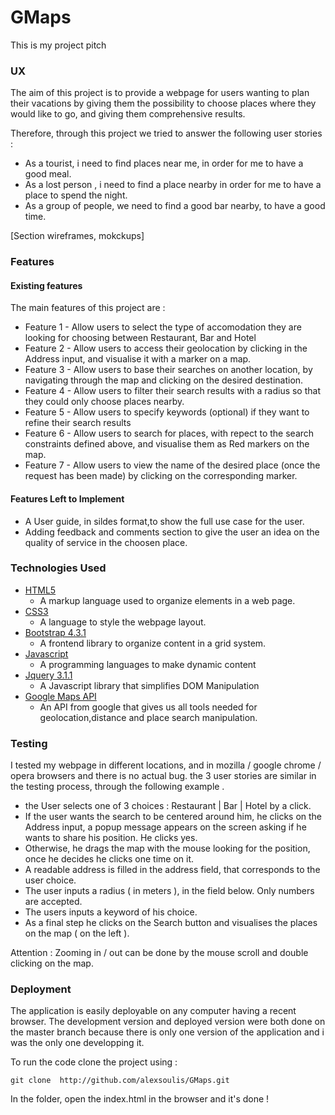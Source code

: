 # GMaps
This is my project pitch

### UX

The aim of this project is to provide a webpage for users wanting to plan their vacations by giving them the possibility to choose places where they would like to go, and giving them comprehensive results.  

Therefore, through this project we tried to answer the following user stories :

* As a tourist, i need to find places near me, in order for me to have a good meal.
* As a lost person , i need to find a place nearby in order for  me to have a place to spend the night.
* As a group of people, we need to find a good bar nearby, to have a good time.

 [Section wireframes, mokckups]
 
 ### Features

 #### Existing features
 
The main features of this project are : 

* Feature 1 - Allow users to select the type of accomodation they are looking for choosing between Restaurant, Bar and Hotel
* Feature 2 - Allow users to access their geolocation by clicking in the Address input, and visualise it with a marker on a map.
* Feature 3 - Allow users to base their searches on another location, by navigating through the map and clicking on the desired destination.
* Feature 4 - Allow users to filter their search results with a radius so that they could only choose places nearby.
* Feature 5 - Allow users to specify keywords (optional) if they want to refine their search results
* Feature 6 - Allow users to search for places, with repect to the search constraints defined above, and visualise them as Red markers on the map.
* Feature 7 - Allow users to view the name of the desired place (once the request has been made) by clicking on the corresponding marker.

#### Features Left to Implement

* A User guide, in sildes format,to show the full use case for the user.
* Adding feedback and comments section to give the user an idea on the quality of service in the choosen place.

### Technologies Used

- [HTML5](https://www.w3.org/TR/html52/)
  - A markup language used to organize elements in a web page.
- [CSS3](https://devdocs.io/css/)
  - A language to style the webpage layout.
- [Bootstrap 4.3.1](https://getbootstrap.com/docs/4.3/)
  - A frontend library to organize content in a grid system.
- [Javascript](https://devdocs.io/javascript/)
  - A programming languages to make dynamic content
- [Jquery 3.1.1](https://jquery.com)
  - A Javascript library that simplifies DOM Manipulation
- [Google Maps API](https://developers.google.com/maps/)
  - An API from google that gives us all tools needed for geolocation,distance and place search manipulation.
  
### Testing

I tested my webpage in different locations, and in mozilla / google chrome / opera browsers and there is no actual bug. the 3 user stories are similar in the testing process, through the following example .

* the User selects one of 3 choices : Restaurant | Bar | Hotel by a click.
* If the user wants the search to be centered around him, he clicks on the Address input, a popup message appears on the screen asking if he wants to share his position. He clicks yes.
* Otherwise, he drags the map with the mouse looking for the position, once he decides he clicks one time on it.
* A readable address is filled in the address field, that corresponds to the user choice.
* The user inputs a radius ( in meters ), in the field below. Only numbers are accepted.
* The users inputs a keyword of his choice.
* As a final step he clicks on the Search button and visualises the places on the map ( on the left ).

Attention : Zooming in / out can be done by the mouse scroll and double clicking on the map.

### Deployment

The application is easily deployable on any computer having a recent browser. The development version and deployed version were both done on the master branch because there is only one version of the application and i was the only one developping it.

To run the code clone the project using :

```
git clone  http://github.com/alexsoulis/GMaps.git
```
In the folder, open the index.html in the browser and it's done !



